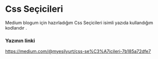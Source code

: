# Css Seçicileri 
Medium blogum için hazırladığım Css Seçicileri isimli yazıda kullandığım kodlarıdır .
### Yazının linki
https://medium.com/@myesilyurt/css-se%C3%A7icileri-7b185a72dfe7
